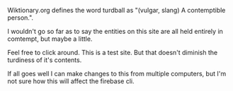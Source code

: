 Wiktionary.org defines the word turdball as "(vulgar, slang) A contemptible person.".

I wouldn't go so far as to say the entities on this site are all held entirely in comtempt, but maybe a little.

Feel free to click around. This is a test site. But that doesn't diminish the turdiness of it's contents. 

If all goes well I can make changes to this from multiple computers, but I'm not sure how this will affect the firebase cli.
